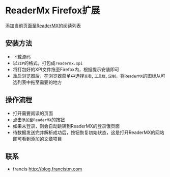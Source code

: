 # ReaderMx Firefox扩展

添加当前页面至[ReaderMX](http://www.reader.mx)的阅读列表

## 安装方法

- 下载源码
- 以`ZIP`的格式，打包成`readermx.xpi`
- 将打包好的XPI文件拖至Firefox内，根据提示安装即可
- 重启浏览器后，在浏览器菜单中选择`查看`, `工具栏`, `定制`，将`ReaderMX`的图标从可选列表中拖至需要的地方

## 操作流程

- 打开需要阅读的页面
- 点击`添加至ReaderMX`的按钮
- 如果未登录，则会自动跳转到ReaderMX的登录饿页面
- 待数据发送完并解析成功后，按钮恢复初始状态，这是打开ReaderMX的网站即可看到添加的文章项目

## 联系
- francis <http://blog.francistm.com>
